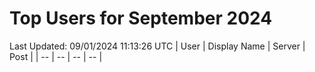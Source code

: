 # Top Users for September 2024
Last Updated: 09/01/2024 11:13:26 UTC
| User | Display Name | Server | Post |
| -- | -- | -- | -- |
